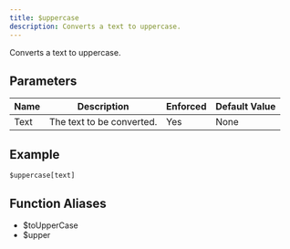 ```yaml
---
title: $uppercase
description: Converts a text to uppercase.
---
```


Converts a text to uppercase.
## Parameters
| Name |        Description        | Enforced | Default Value |
|------|---------------------------|----------|---------------|
| Text | The text to be converted. | Yes      | None          |
## Example
```eats
$uppercase[text]
```
## Function Aliases
- $toUpperCase
- $upper